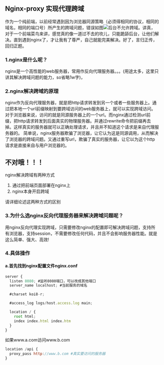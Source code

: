 ## Nginx-proxy 实现代理跨域
作为一个纯前端，以前经常遇到因为浏览器同源策略（必须得相同的协议，相同的域名，相同的端口号）所产生的跨域问题，错误如图![后台不允许跨域](../Iamge/err.png)。讲真，对于一个前端菜鸟来讲，感觉真的像一道过不去的坎儿，只能跪舔后台，让他们解决。直到遇到nginx了，才让我有了尊严，自己就能完美解决。好了，言归正传，回归正题。
### 1.nginx是什么呢？
 nginx是一个高性能的web服务器，常用作反向代理服务器。。。(用途太多，这里只讲其解决跨域问题的能力，so省略1w字)，
 ### 2.nginx解决跨域的原理
 nginx作为反向代理服务器，就是把http请求转发到另一个或者一些服务器上。通过把本地一个url前缀映射到要跨域访问的web服务器上，就可以实现跨域访问。对于浏览器来说，访问的就是同源服务器上的一个url。而nginx通过检测url前缀，把http请求转发到后面真实的物理服务器。并通过rewrite命令把前缀再去掉。这样真实的服务器就可以正确处理请求，并且并不知道这个请求是来自代理服务器的。
 简单说，nginx服务器欺骗了浏览器，让它认为这是同源调用，从而解决了浏览器的跨域问题。又通过重写url，欺骗了真实的服务器，让它以为这个http请求是直接来自与用户浏览器的。
 
 ## 不对哦！！！
 nginx解决跨域有两种方式
 1. 通过把前端页面部署在nginx上
 2. nginx本身开启跨域

 请详细论述这两种方式的区别
 ### 3.为什么选nginx反向代理服务器来解决跨域问题呢？
 用nginx反向代理实现跨域，只需要修改nginx的配置即可解决跨域问题，支持所有浏览器，支持session，不需要修改任何代码，并且不会影响服务器性能。就是这么简单、强大、高效!
 ### 4.具体操作
#### a.首先找到nginx配置文件nginx.conf
```javascript
server {
  listen 8080; #监听8080端口，可以改成其他端口
  server_name localhost; #当前服务的域名

  #charset koi8-r;

  #access_log logs/host.access.log main;

  location / {
    root html;
    index index.html index.htm
  }
}
```
如果www.a.com访问www.b.com
```javascript
location /api {
  proxy_pass http://www.b.com #真实要访问的服务器
}
```